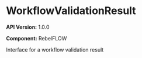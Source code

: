 # WorkflowValidationResult

**API Version:** 1.0.0

**Component:** RebelFLOW

Interface for a workflow validation result

